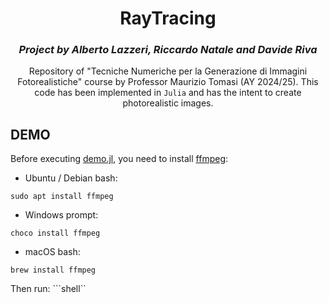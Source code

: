 <div align="center">

# RayTracing

### *Project by Alberto Lazzeri, Riccardo Natale and Davide Riva*

Repository of "Tecniche Numeriche per la Generazione di Immagini Fotorealistiche" course by Professor Maurizio Tomasi (AY 2024/25). This code has been implemented in `Julia` and has the intent to create photorealistic images.

</div>

## DEMO
Before executing [demo.jl](./demo.jl), you need to install [ffmpeg](https://ffmpeg.org/):
- Ubuntu / Debian bash:
```shell
sudo apt install ffmpeg
```
- Windows prompt:
```shell
choco install ffmpeg
```
- macOS bash:
```shell
brew install ffmpeg
```

Then run:
```shell``
